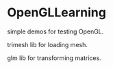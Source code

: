 # OpenGLLearning
simple demos for testing OpenGL.

trimesh lib for loading mesh.

glm lib for transforming matrices.



